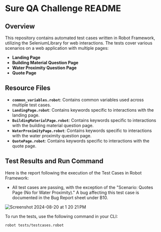 # Sure QA Challenge README

## Overview

This repository contains automated test cases written in Robot Framework, utilizing the SeleniumLibrary for web interactions. The tests cover various scenarios on a web application with multiple pages:

- **Landing Page**
- **Building Material Question Page**
- **Water Proximity Question Page**
- **Quote Page**

## Resource Files

- **`common_variables.robot`**: Contains common variables used across multiple test cases.
- **`LandingPage.robot`**: Contains keywords specific to interactions with the landing page.
- **`BuildingMaterialPage.robot`**: Contains keywords specific to interactions with the building material question page.
- **`WaterProximityPage.robot`**: Contains keywords specific to interactions with the water proximity question page.
- **`QuotePage.robot`**: Contains keywords specific to interactions with the quote page.

## Test Results and Run Command

Here is the report following the execution of the Test Cases in Robot Framework:

- All test cases are passing, with the exception of the "Scenario: Quotes Page (No for Water Proximity)." A bug affecting this test case is documented in the Bug Report sheet under B10.

![Screenshot 2024-08-20 at 1 20 21 PM](https://github.com/user-attachments/assets/79291c7f-0fb4-43ca-844f-7a1777014720)






To run the tests, use the following command in your CLI:
```sh
robot tests/testcases.robot


